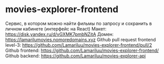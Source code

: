 # movies-explorer-frontend
Сервис, в котором можно найти фильмы по запросу и сохранить в личном кабинете (интерфейс на React)
Макет: https://disk.yandex.ru/d/vGXMK7pmbNZitA
Домен: https://lamarilumovies.nomoredomains.xyz
Github pull request frontend level-3: https://github.com/Lamariluu/movies-explorer-frontend/pull/2
Github frontend: https://github.com/Lamariluu/movies-explorer-frontend/
Github backend: https://github.com/Lamariluu/movies-explorer-api